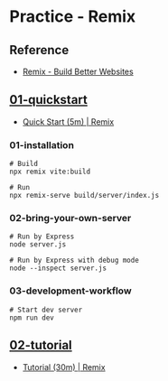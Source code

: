 # Practice - Remix

## Reference

- [Remix - Build Better Websites](https://remix.run/)

## [01-quickstart](01-quickstart/)

- [Quick Start (5m) | Remix](https://remix.run/docs/en/main/start/quickstart)

### 01-installation

```shell
# Build
npx remix vite:build

# Run
npx remix-serve build/server/index.js
```

### 02-bring-your-own-server

```shell
# Run by Express
node server.js

# Run by Express with debug mode
node --inspect server.js
```

### 03-development-workflow

```shell
# Start dev server
npm run dev
```

## [02-tutorial](02-tutorial/)

- [Tutorial (30m) | Remix](https://remix.run/docs/en/main/start/tutorial)
